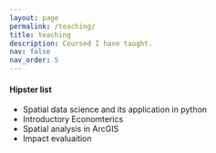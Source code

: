 ```yaml
---
layout: page
permalink: /teaching/
title: teaching
description: Coursed I have taught.
nav: false
nav_order: 5
---
```


#### Hipster list
<ul>
    <li>Spatial data science and its application in python</li>
    <li>Introductory Economterics</li>
    <li>Spatial analysis in ArcGIS</li>
    <li>Impact evaluaition</li>
</ul>

<!-- For now, this page is assumed to be a static description of your courses. You can convert it to a collection similar to `_projects/` so that you can have a dedicated page for each course.

Organize your courses by years, topics, or universities, however you like! -->

